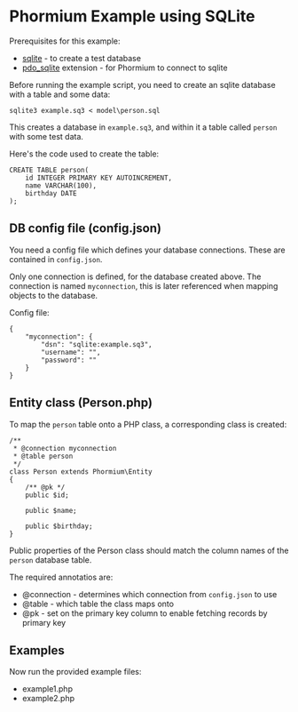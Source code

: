 Phormium Example using SQLite
=============================
Prerequisites for this example:
* [sqlite](http://www.sqlite.org/) - to create a test database
* [pdo_sqlite](http://php.net/manual/en/ref.pdo-sqlite.php) extension - for Phormium to connect to sqlite

Before running the example script, you need to create an sqlite database with a table and some data:
```
sqlite3 example.sq3 < model\person.sql
```

This creates a database in `example.sq3`, and within it a table called `person` with some test data.

Here's the code used to create the table:
```
CREATE TABLE person(
    id INTEGER PRIMARY KEY AUTOINCREMENT,
    name VARCHAR(100),
    birthday DATE
);
```

DB config file (config.json)
----------------------------
You need a config file which defines your database connections. These are contained in `config.json`.

Only one connection is defined, for the database created above. The connection is named `myconnection`, this is later referenced when mapping objects to the database.

Config file:
```
{
    "myconnection": {
        "dsn": "sqlite:example.sq3",
        "username": "",
        "password": ""
    }
}
```

Entity class (Person.php)
-------------------------
To map the `person` table onto a PHP class, a corresponding class is created:

```
/**
 * @connection myconnection
 * @table person
 */
class Person extends Phormium\Entity
{
    /** @pk */
    public $id;

    public $name;

    public $birthday;
}
```

Public properties of the Person class should match the column names of the `person` database table.

The required annotatios are:
- @connection - determines which connection from `config.json` to use
- @table - which table the class maps onto
- @pk - set on the primary key column to enable fetching records by primary key

Examples
--------
Now run the provided example files:
* example1.php
* example2.php
